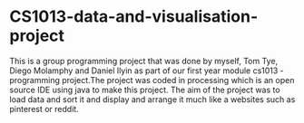 # CS1013-data-and-visualisation-project
This is a group programming project that was done by myself, Tom Tye, Diego Molamphy and Daniel Ilyin as part of our first year module
cs1013 - programming project.The project was coded in processing which is an open source IDE using java to make this project. The aim of
the project was to load data and sort it and display and arrange it much like a websites such as pinterest or reddit.
